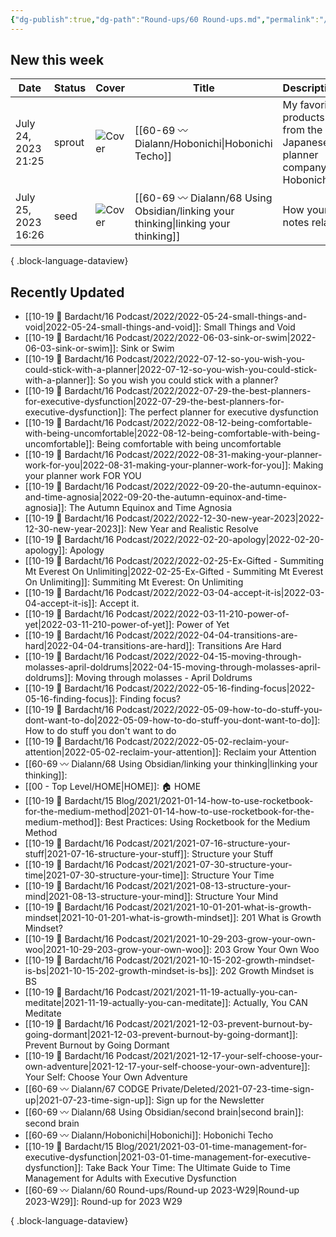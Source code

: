 ```yaml
---
{"dg-publish":true,"dg-path":"Round-ups/60 Round-ups.md","permalink":"/round-ups/60-round-ups/","title":"What's new this week","pinned":true,"contentClasses":"cards cards-1-1","noteIcon":"","created":"","updated":"2023-07-23T21:59:39.000-04:00"}
---
```



## New this week

| Date                | Status | Cover                                                                                                                                                                                                                         | Title                                                                                  | Description                                                      |
| ------------------- | ------ | ----------------------------------------------------------------------------------------------------------------------------------------------------------------------------------------------------------------------------- | -------------------------------------------------------------------------------------- | ---------------------------------------------------------------- |
| July 24, 2023 21:25 | sprout | ![Cover](https://images.unsplash.com/photo-1523920290228-4f321a939b4c?crop=entropy&cs=tinysrgb&fit=max&fm=jpg&ixid=M3wzNjAwOTd8MHwxfHNlYXJjaHwzMXx8amFwYW4lMjBwYXBlcnxlbnwwfDB8fHwxNjkwMjQ4NTEzfDA&ixlib=rb-4.0.3&q=80&w=400) | [[60-69 〰️ Dialann/Hobonichi\|Hobonichi Techo]]                                     | My favorite products from the Japanese planner company Hobonichi |
| July 25, 2023 16:26 | seed   | ![Cover](https://images.unsplash.com/photo-1519819286236-0b3c6506e475?crop=entropy&cs=tinysrgb&fit=max&fm=jpg&ixid=M3wzNjAwOTd8MHwxfHNlYXJjaHwyfHxsaW5rfGVufDB8MHx8fDE2OTA0MTE0MjN8MA&ixlib=rb-4.0.3&q=80&w=400)              | [[60-69 〰️ Dialann/68 Using Obsidian/linking your thinking\|linking your thinking]] | How your notes relate                                            |

{ .block-language-dataview}

## Recently Updated
- [[10-19 💢 Bardacht/16 Podcast/2022/2022-05-24-small-things-and-void\|2022-05-24-small-things-and-void]]: Small Things and Void
- [[10-19 💢 Bardacht/16 Podcast/2022/2022-06-03-sink-or-swim\|2022-06-03-sink-or-swim]]: Sink or Swim
- [[10-19 💢 Bardacht/16 Podcast/2022/2022-07-12-so-you-wish-you-could-stick-with-a-planner\|2022-07-12-so-you-wish-you-could-stick-with-a-planner]]: So you wish you could stick with a planner?
- [[10-19 💢 Bardacht/16 Podcast/2022/2022-07-29-the-best-planners-for-executive-dysfunction\|2022-07-29-the-best-planners-for-executive-dysfunction]]: The perfect planner for executive dysfunction
- [[10-19 💢 Bardacht/16 Podcast/2022/2022-08-12-being-comfortable-with-being-uncomfortable\|2022-08-12-being-comfortable-with-being-uncomfortable]]: Being comfortable with being uncomfortable
- [[10-19 💢 Bardacht/16 Podcast/2022/2022-08-31-making-your-planner-work-for-you\|2022-08-31-making-your-planner-work-for-you]]: Making your planner work FOR YOU
- [[10-19 💢 Bardacht/16 Podcast/2022/2022-09-20-the-autumn-equinox-and-time-agnosia\|2022-09-20-the-autumn-equinox-and-time-agnosia]]: The Autumn Equinox and Time Agnosia
- [[10-19 💢 Bardacht/16 Podcast/2022/2022-12-30-new-year-2023\|2022-12-30-new-year-2023]]: New Year and Realistic Resolve
- [[10-19 💢 Bardacht/16 Podcast/2022/2022-02-20-apology\|2022-02-20-apology]]: Apology
- [[10-19 💢 Bardacht/16 Podcast/2022/2022-02-25-Ex-Gifted - Summiting Mt Everest On Unlimiting\|2022-02-25-Ex-Gifted - Summiting Mt Everest On Unlimiting]]: Summiting Mt Everest: On Unlimiting
- [[10-19 💢 Bardacht/16 Podcast/2022/2022-03-04-accept-it-is\|2022-03-04-accept-it-is]]: Accept it.
- [[10-19 💢 Bardacht/16 Podcast/2022/2022-03-11-210-power-of-yet\|2022-03-11-210-power-of-yet]]: Power of Yet
- [[10-19 💢 Bardacht/16 Podcast/2022/2022-04-04-transitions-are-hard\|2022-04-04-transitions-are-hard]]: Transitions Are Hard
- [[10-19 💢 Bardacht/16 Podcast/2022/2022-04-15-moving-through-molasses-april-doldrums\|2022-04-15-moving-through-molasses-april-doldrums]]: Moving through molasses - April Doldrums
- [[10-19 💢 Bardacht/16 Podcast/2022/2022-05-16-finding-focus\|2022-05-16-finding-focus]]: Finding focus?
- [[10-19 💢 Bardacht/16 Podcast/2022/2022-05-09-how-to-do-stuff-you-dont-want-to-do\|2022-05-09-how-to-do-stuff-you-dont-want-to-do]]: How to do stuff you don't want to do
- [[10-19 💢 Bardacht/16 Podcast/2022/2022-05-02-reclaim-your-attention\|2022-05-02-reclaim-your-attention]]: Reclaim your Attention
- [[60-69 〰️ Dialann/68 Using Obsidian/linking your thinking\|linking your thinking]]: 
- [[00 - Top Level/HOME\|HOME]]: 🏠 HOME
- [[10-19 💢 Bardacht/15 Blog/2021/2021-01-14-how-to-use-rocketbook-for-the-medium-method\|2021-01-14-how-to-use-rocketbook-for-the-medium-method]]: Best Practices: Using Rocketbook for the Medium Method
- [[10-19 💢 Bardacht/16 Podcast/2021/2021-07-16-structure-your-stuff\|2021-07-16-structure-your-stuff]]: Structure your Stuff
- [[10-19 💢 Bardacht/16 Podcast/2021/2021-07-30-structure-your-time\|2021-07-30-structure-your-time]]: Structure Your Time
- [[10-19 💢 Bardacht/16 Podcast/2021/2021-08-13-structure-your-mind\|2021-08-13-structure-your-mind]]: Structure Your Mind
- [[10-19 💢 Bardacht/16 Podcast/2021/2021-10-01-201-what-is-growth-mindset\|2021-10-01-201-what-is-growth-mindset]]: 201 What is Growth Mindset?
- [[10-19 💢 Bardacht/16 Podcast/2021/2021-10-29-203-grow-your-own-woo\|2021-10-29-203-grow-your-own-woo]]: 203 Grow Your Own Woo
- [[10-19 💢 Bardacht/16 Podcast/2021/2021-10-15-202-growth-mindset-is-bs\|2021-10-15-202-growth-mindset-is-bs]]: 202 Growth Mindset is BS
- [[10-19 💢 Bardacht/16 Podcast/2021/2021-11-19-actually-you-can-meditate\|2021-11-19-actually-you-can-meditate]]: Actually, You CAN Meditate
- [[10-19 💢 Bardacht/16 Podcast/2021/2021-12-03-prevent-burnout-by-going-dormant\|2021-12-03-prevent-burnout-by-going-dormant]]: Prevent Burnout by Going Dormant
- [[10-19 💢 Bardacht/16 Podcast/2021/2021-12-17-your-self-choose-your-own-adventure\|2021-12-17-your-self-choose-your-own-adventure]]: Your Self: Choose Your Own Adventure
- [[60-69 〰️ Dialann/67 CODGE Private/Deleted/2021-07-23-time-sign-up\|2021-07-23-time-sign-up]]: Sign up for the Newsletter
- [[60-69 〰️ Dialann/68 Using Obsidian/second brain\|second brain]]: second brain
- [[60-69 〰️ Dialann/Hobonichi\|Hobonichi]]: Hobonichi Techo
- [[10-19 💢 Bardacht/15 Blog/2021/2021-03-01-time-management-for-executive-dysfunction\|2021-03-01-time-management-for-executive-dysfunction]]: Take Back Your Time: The Ultimate Guide to Time Management for Adults with Executive Dysfunction
- [[60-69 〰️ Dialann/60 Round-ups/Round-up 2023-W29\|Round-up 2023-W29]]: Round-up for 2023 W29

{ .block-language-dataview}






